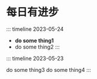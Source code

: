# 每日有进步

::: timeline 2023-05-24

- **do some thing1**
- do some thing2
  :::

::: timeline 2023-05-23

do some thing3
do some thing4
:::
